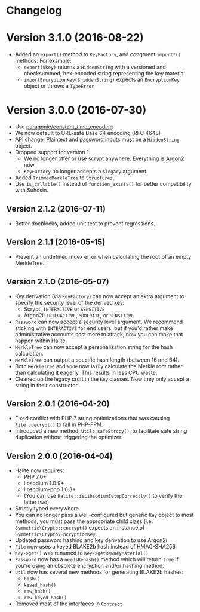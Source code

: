 # Changelog

# Version 3.1.0 (2016-08-22)

* Added an `export()` method to `KeyFactory`, and congruent `import*()`
  methods. For example:
  * `export($key)` returns a `HiddenString` with a versioned and
     checksummed, hex-encoded string representing the key material.
  * `importEncryptionKey($hiddenString)` expects an `EncryptionKey`
     object or throws a `TypeError`

# Version 3.0.0 (2016-07-30)

* Use [paragonie/constant_time_encoding](https://github.com/paragonie/constant_time_encoding) 
* We now default to URL-safe Base 64 encoding (RFC 4648) 
* API change: Plaintext and password inputs must be a `HiddenString`
  object.
* Dropped support for version 1.
  * We no longer offer or use scrypt anywhere. Everything is Argon2 now.
  * `KeyFactory` no longer accepts a `$legacy` argument.
* Added `TrimmedMerkleTree` to `Structures`.
* Use `is_callable()` instead of `function_exists()` for better
  compatibility with Suhosin.

## Version 2.1.2 (2016-07-11)

* Better docblocks, added unit test to prevent regressions.

## Version 2.1.1 (2016-05-15)

* Prevent an undefined index error when calculating the root of an empty MerkleTree.

## Version 2.1.0 (2016-05-07)

* Key derivation (via `KeyFactory`) can now accept an extra argument to 
  specify the security level of the derived key.
  * Scrypt: `INTERACTIVE` or `SENSITIVE`
  * Argon2i: `INTERACTIVE`, `MODERATE`, or `SENSITIVE`
* `Password` can now accept a security level argument. We recommend
  sticking with `INTERACTIVE` for end users, but if you'd rather make
  administrative accounts cost more to attack, now you can make that
  happen within Halite.
* `MerkleTree` can now accept a personalization string for the hash 
  calculation.
* `MerkleTree` can output a specific hash length (between 16 and 64).
* Both `MerkleTree` and `Node` now lazily calculate the Merkle root 
  rather than calculating it eagerly. This results in less CPU waste.
* Cleaned up the legacy cruft in the `Key` classes. Now they only accept
  a string in their constructor.

## Version 2.0.1 (2016-04-20)

* Fixed conflict with PHP 7 string optimizations that was causing `File::decrypt()` to fail in PHP-FPM.
* Introduced a new method, `Util::safeStrcpy()`, to facilitate safe string duplication without triggering the optimizer.

## Version 2.0.0 (2016-04-04)

* Halite now requires:
  * PHP 7.0+
  * libsodium 1.0.9+
  * libsodium-php 1.0.3+
  * (You can use `Halite::isLibsodiumSetupCorrectly()` to verify the
    latter two)
* Strictly typed everywhere
* You can no longer pass a well-configured but generic `Key` object to
  most methods; you must pass the appropriate child class (i.e.
  `Symmetric\Crypto::encrypt()` expects an instance of 
  `Symmetric\Crypto\EncryptionKey`.
* Updated password hashing and key derivation to use Argon2i
* `File` now uses a keyed BLAKE2b hash instead of HMAC-SHA256.
* `Key->get()` was renamed to `Key->getRawKeyMaterial()`
* `Password` now has a `needsRehash()` method which will return `true`
  if you're using an obsolete encryption and/or hashing method.
* `Util` now has several new methods for generating BLAKE2b hashes:
  * `hash()`
  * `keyed_hash()`
  * `raw_hash()`
  * `raw_keyed_hash()`
* Removed most of the interfaces in `Contract`
